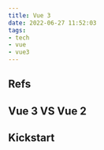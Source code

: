 ```yaml
---
title: Vue 3
date: 2022-06-27 11:52:03
tags:
- tech
- vue
- vue3
---
```

## Refs


## Vue 3 VS Vue 2

## Kickstart
